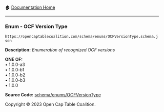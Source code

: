 :house: [Documentation Home](../../../README.md)

---

### Enum - OCF Version Type

`https://opencaptablecoalition.com/schema/enums/OCFVersionType.schema.json`

**Description:** _Enumeration of recognized OCF versions_

**ONE OF:**</br>&bull; 1.0.0-a3 </br>&bull; 1.0.0-b1 </br>&bull; 1.0.0-b2 </br>&bull; 1.0.0-b3 </br>&bull; 1.0.0

**Source Code:** [schema/enums/OCFVersionType](../../../../schema/enums/OCFVersionType.schema.json)

Copyright © 2023 Open Cap Table Coalition.
